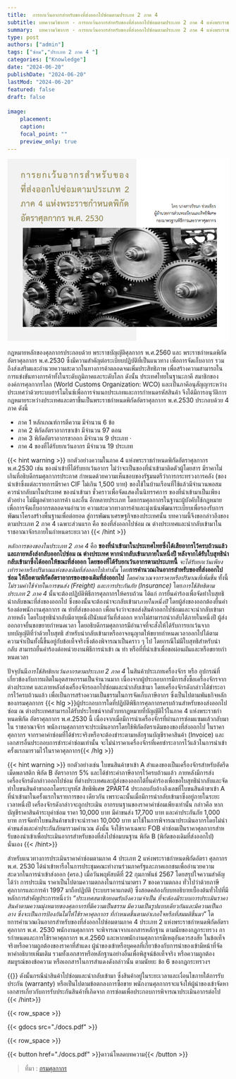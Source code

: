 ```yaml
---
title:  การยกเว้นอากรสําหรับของที่ส่งออกไปซ่อมตามประเภท 2 ภาค 4 
subtitle: บทความวิชาการ - การยกเว้นอากรสําหรับของที่ส่งออกไปซ่อมตามประเภท 2 ภาค 4 แห่งพระราชกําหนดพิกัด อัตราศุลกากร พ.ศ. 2530
summary:  บทความวิชาการ - การยกเว้นอากรสําหรับของที่ส่งออกไปซ่อมตามประเภท 2 ภาค 4 แห่งพระราชกําหนดพิกัด อัตราศุลกากร พ.ศ. 2530
type: post
authors: ["admin"]
tags: ["ซ่อม","ประเภท 2 ภาค 4 "]
categories: ["Knowledge"]
date: "2024-06-20"
publishDate: "2024-06-20"
lastMod: "2024-06-20"
featured: false
draft: false

image:
    placement:
    caption: 
    focal_point: ""
    preview_only: true
---
```


![](featured.png)

กฎหมายหลักของศุลกากรประกอบด้วย พระราชบัญญัติศุลกากร พ.ศ.2560 และ พระราชกําหนดพิกัดอัตราศุลกากร พ.ศ.2530 ซึ่งมีความสําคัญต่อระเบียบปฏิบัติที่เป็นแนวทาง เพื่อการจัดเก็บอากร รวมถึงส่งเสริมและอํานวยความสะดวกในทางการค้าตลอดจนเพิ่มประสิทธิภาพ เพื่อสร้างความสามารถในการแข่งขันทางการค้าทั้งในระดับภูมิภาคและระดับโลก ดังนั้น ประเทศไทยในฐานะภาคี สมาชิกขององค์การศุลกากรโลก (World Customs Organization: WCO) และเป็นภาคีอนุสัญญาระหว่าง ประเทศว่าด้วยระบบฮาร์โมไนซ์เพื่อการจําแนกประเภทและการกําหนดรหัสสินค้า จึงได้มีการอนุวัติการ กฎหมายระหว่างประเทศและตราขึ้นเป็นพระราชกําหนดพิกัดอัตราศุลกากร พ.ศ.2530 ประกอบด้วย 4 ภาค ดังนี้

-	ภาค 1 หลักเกณฑ์การตีความ มีจํานวน 6 ข้อ
-	ภาค 2 พิกัดอัตราอากรขาเข้า มีจํานวน 97 ตอน 
-	ภาค 3 พิกัดอัตราอากรขาออก มีจํานวน 9 ประเภท · 
-	ภาค 4 ของที่ได้รับยกเว้นอากร มีจํานวน 19 ประเภท

{{< hint warning >}}
ยกตัวอย่างความในภาค 4 แห่งพระราชกําหนดพิกัดอัตราศุลกากร พ.ศ.2530 เช่น ของนําเข้าที่ได้รับยกเว้นอากร ไม่ว่าจะเป็นของที่นําเข้ามาติดตัวผู้โดยสาร มีราคาไม่เกินที่อธิบดีกรมศุลกากรประกาศ กําหนดด้วยความเห็นชอบของรัฐมนตรีว่าการกระทรวงการคลัง (ของนําเข้าซึ่งแต่ละรายการมีราคา CIF ไม่เกิน 1,500 บาท) ของใช้ในบ้านเรือนที่ใช้แล้วมีจํานวนพอสมควรนํากลับมาในประเทศ ของนําเข้ามา ชั่วคราวเพื่อจัดแสดงในนิทรรศการ ของที่นําเข้ามาเป็นเพียงตัวอย่าง ไม่มีมูลค่าทางการค้า และอื่น อีกหลายประเภท โดยกรมศุลกากรในฐานะผู้บังคับใช้กฎหมายเพื่อการจัดเก็บอากรตลอดจนอํานวย ความสะดวกทางการค้าและมุ่งเน้นพัฒนาระเบียบเพื่อรองรับการพัฒนาโครงสร้างพื้นฐานเพื่อต่อยอด สู่การพัฒนาเศรษฐกิจของประเทศนั้น บทความนี้จึงขอกล่าวถึงของตามประเภท 2 ภาค 4 เฉพาะส่วนแรก คือ ของที่ส่งออกไปซ่อม ณ ต่างประเทศและนํากลับเข้ามาในราชอาณาจักรภายในกําหนดระยะเวลา
{{< /hint >}} 

*หลักการของของในประเภท 2 ภาค 4* คือ **ของที่นําเข้ามาในประเทศไทยซึ่งได้เสียอากรไว้ครบถ้วนแล้ว และภายหลังส่งกลับออกไปซ่อม ณ ต่างประเทศ หากนํากลับเข้ามาภายในหนึ่งปี หลังจากได้รับใบสุทธินํากลับเข้ามาซึ่งได้ออกให้ขณะที่ส่งออก โดยของที่ได้รับยกเว้นอากรตามประเภทนี้** *จะได้รับยกเว้นเพียงเท่าราคาหรือปริมาณแห่งของเดิมที่ส่งออกไปเท่านั้น* โดย**การคํานวณเงินอากรสําหรับของที่ส่งออกไปซ่อม ให้ถือตามพิกัดอัตราอากรของของเดิมที่ส่งออกไป** *โดยคํานวณจากราคาหรือปริมาณที่เพิ่มขึ้น* ทั้งนี้*ไม่รวมค่าใช้จ่ายในการขนส่ง (Freight) และการประกันภัย (Insurance)* โดย*การใช้สิทธิตามประเภท 2 ภาค 4* นั้นจะต้องปฏิบัติพิธีการศุลกากรให้ครบถ้วน ได้แก่ การยื่นคําร้องเพื่อจัดทําใบสุทธินํากลับขณะที่ส่งของออกไป ซึ่งของนั้นจะต้องนําจะกลับเข้ามา*ภายในหนึ่งปี* โดยผู้ส่งของออกต้องยื่นคําร้องต่อพนักงานศุลกากร ณ ท่าที่ส่งของออก เพื่อแจ้งว่าจะขอส่งสินค้าออกไปซ่อมและจะนํากลับเข้ามาภายหลัง โดยใบสุทธินํากลับมีอายุหนึ่งปีนับแต่วันที่ส่งออก หากไม่สามารถนํากลับได้ภายในหนึ่งปี ผู้ส่งออกอาจยื่นขอขยายกําหนดเวลา โดยอธิบดีกรมศุลกากรมีอํานาจที่จะสั่งให้ได้รับการยกเว้นจากบทบัญญัติที่ว่าด้วยใบสุทธิ สําหรับนํากลับเข้ามาหรืออาจอนุญาตให้ขยายกําหนดเวลาออกไปได้ตามความจําเป็นทั้งนี้ขึ้นอยู่กับข้อเท็จจริงซึ่งต้องพิจารณาเป็นคราว ๆ ไป โดยกรณีไม่มีใบสุทธิสําหรับนํากลับ สามารถยื่นคําร้องต่อหน่วยงานพิธีการนําเข้า ณ ท่า หรือที่ที่นําเข้าเพื่อขอผ่อนผันและหรือขยายกําหนดเวลา


ปัจจุบันมี*การใช้สิทธิยกเว้นอากรตามประเภท 2 ภาค 4* ในสินค้าประเภทเครื่องจักร หรือ อุปกรณ์ที่เกี่ยวข้องกับการผลิตในอุตสาหกรรมเป็นจํานวนมาก เนื่องจากผู้ประกอบการมีการสั่งซื้อเครื่องจักรจากต่างประเทศ และภายหลังส่งเครื่องจักรออกไปซ่อมและนํากลับเข้ามา โดยเครื่องจักรดังกล่าวได้ชําระอากรไว้ครบถ้วนแล้ว เพื่อเป็นการสร้างความเป็นธรรมในการจัดเก็บภาษีอากร ซึ่งเป็นไปตามพันธกิจหลักของกรมศุลกากร {{< hlg >}}ผู้ประกอบการใดที่ปฏิบัติพิธีการศุลกากรครบถ้วนสําหรับของส่งออกไปซ่อม ณ ต่างประเทศสามารถได้รับประโยชน์จากตัวบทกฎหมายที่บัญญัติไว้ในภาค 4 แห่งพระราชกําหนดพิกัด อัตราศุลกากร พ.ศ.2530 นี้ เนื่องจากเมื่อมีการนําเครื่องจักรที่ผ่านการซ่อมแซมแล้วกลับมาใน ราชอาณาจักร พนักงานศุลกากรจะประเมินอากรโดยใช้พิกัดอัตราเดิมของของที่ส่งออกไป ในราคาศุลกากร จากราคาค่าซ่อมที่ได้ชําระจริงหรือจะต้องชําระตามหลักฐานบัญชีราคาสินค้า (Invoice) และเอกสารอื่นประกอบการชําระค่าซ่อมเท่านั้น จะไม่นําราคาเครื่องจักรที่เคยชําระอากรไว้แล้วในการนําเข้าครั้งแรกมารวมไว้ในราคาศุลกากร{{< /hlg >}}

{{< hint warning >}}
ยกตัวอย่างเช่น ใบขนสินค้าขาเข้า A สําแดงของเป็นเครื่องจักรสําหรับอัดรีดเม็ดพลาสติก พิกัด B อัตราอากร 5% และได้ชําระค่าภาษีอากรไว้ครบถ้วนแล้ว ภายหลังมีการส่งเครื่องจักรดังกล่าวออกไปซ่อม
ที่ต่างประเทศและผู้ส่งของออกได้ยื่นคําร้องเพื่อขอใบสุทธินํากลับและจัดทําใบขนสินค้าขาออกโดยระบุรหัส
สิทธิพิเศษ 2PART4 ประกอบกับอ้างอิงเลขที่ใบขนสินค้าขาเข้า A ที่นําเข้ามาในครั้งแรกในรายการของ เดียวกัน เพราะฉะนั้นเมื่อมีการนํากลับเข้ามาซึ่งอยู่ภายในระยะเวลาหนึ่งปี เครื่องจักรดังกล่าวจะถูกประเมิน อากรบนฐานของราคาค่าซ่อมเพียงเท่านั้น กล่าวคือ หากบัญชีราคาสินค้าระบุค่าซ่อม ราคา 10,000 บาท มีค่าขนส่ง 17,700 บาท และค่าประกันภัย 1,000 บาท การจัดทําใบขนสินค้าขาเข้าจะนําราคา 10,000 บาท มาใช้ในการพิจารณาประเมินอากรโดยไม่นําค่าขนส่งและค่าประกันภัยมารวมคํานวณ ดังนั้น จึงใช้ราคาเฉพาะ FOB ค่าซ่อมเป็นราคาศุลกากรสําหรับของนําเข้าเพื่อประเมินอากรสําหรับของที่ส่งไปซ่อมบนฐาน พิกัด B (พิกัดของเดิมที่ส่งออกไป) นั่นเอง
{{< /hint>}}

สําหรับแนวทางการประเมินราคาค่าซ่อมตามภาค 4 ประเภท 2 แห่งพระราชกําหนดพิกัดอัตรา ศุลกากร พ.ศ. 2530 ได้นําเข้าหารือในการประชุมคณะทํางานร่วมภาครัฐและภาคเอกชนเพื่ออํานวยความ สะดวกในการนําเข้าส่งออก (ครอ.) เมื่อวันพฤหัสบดีที่ 22 กุมภาพันธ์ 2567 โดยสรุปใจความสําคัญได้ว่า 
การประเมิน ราคาเป็นไปตามความตกลงในการนํามาตรา 7 ของความตกลง ทั่วไปว่าด้วยภาษีศุลกากรและการค้า 1997 มาถือปฏิบัติ (ระบบราคาแกตต์) ซึ่งสอดคล้องกับบทอธิบายเบื้องต้นทั่วไปที่มีหลักการสําคัญประการหนึ่งว่า *“ประเทศสมาชิกยอมรับถึงความจําเป็น ที่จะต้องมีระบบการประเมินราคา สินค้าตามความมุ่งหมายของศุลกากรที่มีความเป็นธรรม มีความเป็นรูปแบบเดียวกันและมีความเป็นกลาง ซึ่งจะเป็นการป้องกันไม่ให้ใช้ราคาศุลกากร ที่กําหนดขึ้นตามอําเภอใจหรือที่สมมติขึ้นมา”* โดยการคํานวณเงินอากรสําหรับของที่ส่งออกไปซ่อมตามภาค 4 ประเภท 2 แห่งพระราชกําหนดพิกัดอัตราศุลกากร พ.ศ. 2530 พนักงานศุลกากร จะพิจารณาจากเอกสารหลักฐาน ตามนัยของกฎกระทรวง การกําหนดและการใช้ราคาศุลกากร พ.ศ.2560 และหากพนักงานศุลกากรมีเหตุอันควรสงสัย ในข้อเท็จจริงหรือความถูกต้องของราคาที่สําแดง ผู้นําของเข้าหรือบุคคลที่เกี่ยวข้องกับการนําของเข้ามีหน้าที่จัดหาคําอธิบายเพิ่มเติม รวมทั้งเอกสารหรือหลักฐานอย่างอื่นเพื่อพิสูจน์ข้อเท็จจริง หรือความถูกต้องสมบูรณ์ของข้อความ หรือเอกสารในการสําแดงดังกล่าวนั้น ตามนัยยะ ข้อ 6 ของกฎกระทรวงฯ 

{{<hint success>}}
ดังนั้นกรณีนําสินค้าไปซ่อมและนํากลับเข้ามา ซึ่งสินค้าอยู่ในระยะเวลาและเงื่อนไขภายใต้การรับประกัน (warranty) หรือเป็นไปตามข้อตกลงการซื้อขาย พนักงานศุลกากรจะแจ้งให้ผู้นําของเข้าจัดหาเอกสารเกี่ยวกับการรับประกันสินค้าที่เกิดจาก การซ่อมเพื่อประกอบการพิจารณาประเมินอากรต่อไป
{{< /hint>}}

{{< row_space >}}

{{< gdocs src="./docs.pdf" >}}

{{< row_space >}}



{{< button href="./docs.pdf" >}}ดาวน์โหลดบทความ{{< /button >}}  



> ที่มา : [กรมศุลกากร](https://www.customs.go.th/data_files/a0dc47b82d56f2e99f7cb87b1a8e1da6.pdf)

